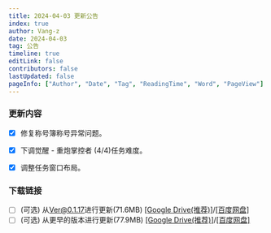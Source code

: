 ```yaml
---
title: 2024-04-03 更新公告
index: true
author: Vang-z
date: 2024-04-03
tag: 公告
timeline: true
editLink: false
contributors: false
lastUpdated: false
pageInfo: ["Author", "Date", "Tag", "ReadingTime", "Word", "PageView"]
---
```


### 更新内容
- [x] 修复<a>称号簿</a>称号异常问题。
- [x] 下调<a>觉醒 - 重炮掌控者 (4/4)</a>任务难度。
- [x] 调整<a>任务窗口</a>布局。


### 下载链接
- [ ] <a>(可选)</a> 从<a>Ver@0.1.17</a>进行更新(71.6MB) <a>[[Google Drive(推荐)]](https://drive.google.com/file/d/1qO_nZ2EO4aKP7mMcQPzuVX-5nRYFBlre/view?usp=sharing)</a>/<a>[[百度网盘]](https://pan.baidu.com/s/1R7uREsQyJn_Qq0WNxUCh9w?pwd=dpzd)</a>
- [ ] <a>(可选)</a> 从<a>更早的版本</a>进行更新(77.9MB) <a>[[Google Drive(推荐)]](https://drive.google.com/file/d/1SOiBwN7Eg7h3GRRuIzZ4D_beMFVQbcGy/view?usp=sharing)</a>/<a>[[百度网盘]](https://pan.baidu.com/s/1O4f559Xkogao_6fD1hxmjA?pwd=s74j)</a>
